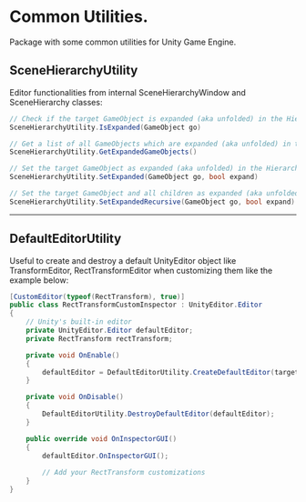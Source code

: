 # Common Utilities.

Package with some common utilities for Unity Game Engine.



## SceneHierarchyUtility
Editor functionalities from internal SceneHierarchyWindow and SceneHierarchy classes:

```csharp
// Check if the target GameObject is expanded (aka unfolded) in the Hierarchy view.
SceneHierarchyUtility.IsExpanded(GameObject go)
```

```csharp
// Get a list of all GameObjects which are expanded (aka unfolded) in the Hierarchy view.
SceneHierarchyUtility.GetExpandedGameObjects()
```

```csharp
// Set the target GameObject as expanded (aka unfolded) in the Hierarchy view.
SceneHierarchyUtility.SetExpanded(GameObject go, bool expand)
```

```csharp
// Set the target GameObject and all children as expanded (aka unfolded) in the Hierarchy view.
SceneHierarchyUtility.SetExpandedRecursive(GameObject go, bool expand)
```
----
## DefaultEditorUtility
Useful to create and destroy a default UnityEditor object like TransformEditor, RectTransformEditor when customizing them like the example below:
```csharp
[CustomEditor(typeof(RectTransform), true)]
public class RectTransformCustomInspector : UnityEditor.Editor
{
    // Unity's built-in editor
    private UnityEditor.Editor defaultEditor;
    private RectTransform rectTransform;

    private void OnEnable()
    {
        defaultEditor = DefaultEditorUtility.CreateDefaultEditor(targets, "UnityEditor.RectTransformEditor");
    }

    private void OnDisable()
    {
        DefaultEditorUtility.DestroyDefaultEditor(defaultEditor);
    }

    public override void OnInspectorGUI()
    {
        defaultEditor.OnInspectorGUI();
        
        // Add your RectTransform customizations
    }
}
```
